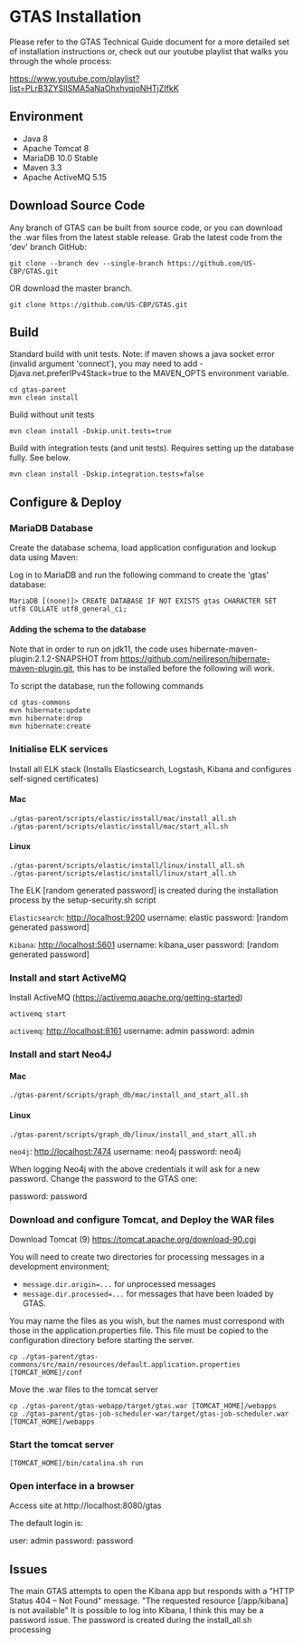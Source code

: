 # GTAS Installation

Please refer to the GTAS Technical Guide document for a more detailed set of installation instructions or, check out our youtube playlist that walks you through the whole process:

https://www.youtube.com/playlist?list=PLrB3ZYSlISMA5aNaOhxhvqjoNHTjZIfkK

## Environment

* Java 8
* Apache Tomcat 8
* MariaDB 10.0 Stable
* Maven 3.3
* Apache ActiveMQ 5.15

## Download Source Code

Any branch of GTAS can be built from source code, or you can download the .war files from the latest stable release. 
Grab the latest code from the 'dev' branch GitHub:
```
git clone --branch dev --single-branch https://github.com/US-CBP/GTAS.git
```

OR download the master branch.
```
git clone https://github.com/US-CBP/GTAS.git
```

## Build

Standard build with unit tests. 
Note: if maven shows a java socket error (invalid argument 'connect'), 
you may need to add -Djava.net.preferIPv4Stack=true to the MAVEN_OPTS environment variable.
```
cd gtas-parent
mvn clean install
```

Build without unit tests
```
mvn clean install -Dskip.unit.tests=true
```

Build with integration tests (and unit tests).  Requires setting up the database fully.  See below.
```
mvn clean install -Dskip.integration.tests=false
```

## Configure & Deploy

### MariaDB Database

Create the database schema, load application configuration and lookup data using Maven:

Log in to MariaDB and run the following command to create the 'gtas' database:
```
MariaDB [(none)]> CREATE DATABASE IF NOT EXISTS gtas CHARACTER SET utf8 COLLATE utf8_general_ci;
```

#### Adding the schema to the database

Note that in order to run on jdk11, the code uses hibernate-maven-plugin:2.1.2-SNAPSHOT from
https://github.com/neilireson/hibernate-maven-plugin.git, this has to be installed before the following will work.
 
To script the database, run the following commands
```
cd gtas-commons
mvn hibernate:update
mvn hibernate:drop
mvn hibernate:create
```

### Initialise ELK services

Install all ELK stack (Installs Elasticsearch, Logstash, Kibana and configures self-signed certificates)

#### Mac
```
./gtas-parent/scripts/elastic/install/mac/install_all.sh
./gtas-parent/scripts/elastic/install/mac/start_all.sh
```
#### Linux
```
./gtas-parent/scripts/elastic/install/linux/install_all.sh
./gtas-parent/scripts/elastic/install/linux/start_all.sh
```

The ELK [random generated password] is created during the installation process by the setup-security.sh script

`Elasticsearch`: <http://localhost:9200>
username: elastic
password: [random generated password]

`Kibana`: <http://localhost:5601>
username: kibana_user
password: [random generated password]

### Install and start ActiveMQ

Install ActiveMQ (https://activemq.apache.org/getting-started)
```
activemq start
```

`activemq`: <http://localhost:8161> 
username: admin
password: admin

### Install and start Neo4J

#### Mac
```
./gtas-parent/scripts/graph_db/mac/install_and_start_all.sh
```

#### Linux
```
./gtas-parent/scripts/graph_db/linux/install_and_start_all.sh
```

`neo4j`: <http://localhost:7474>
username: neo4j
password: neo4j

When logging Neo4j with the above credentials it will ask for a new password. 
Change the password to the GTAS one:

password: password

### Download and configure Tomcat, and Deploy the WAR files

Download Tomcat (9) https://tomcat.apache.org/download-90.cgi

You will need to create two directories for processing messages in a development environment; 
* ```message.dir.origin=...```  for unprocessed messages
* ```message.dir.processed=...``` for messages that have been loaded by GTAS.

You may name the files as you wish, but the names must correspond with those in the application.properties file.
This file must be copied to the configuration directory before starting the server.
```
cp ./gtas-parent/gtas-commons/src/main/resources/default.application.properties [TOMCAT_HOME]/conf
```

Move the .war files to the tomcat server
```
cp ./gtas-parent/gtas-webapp/target/gtas.war [TOMCAT_HOME]/webapps
cp ./gtas-parent/gtas-job-scheduler-war/target/gtas-job-scheduler.war [TOMCAT_HOME]/webapps
```

### Start the tomcat server
```
[TOMCAT_HOME]/bin/catalina.sh run
```

### Open interface in a browser

Access site at http://localhost:8080/gtas

The default login is:

user: admin
password: password

## Issues

The main GTAS attempts to open the Kibana app but responds with a "HTTP Status 404 – Not Found" message.
"The requested resource [/app/kibana] is not available"
It is possible to log into Kibana, I think this may be a password issue. 
The password is created during the install_all.sh processing
